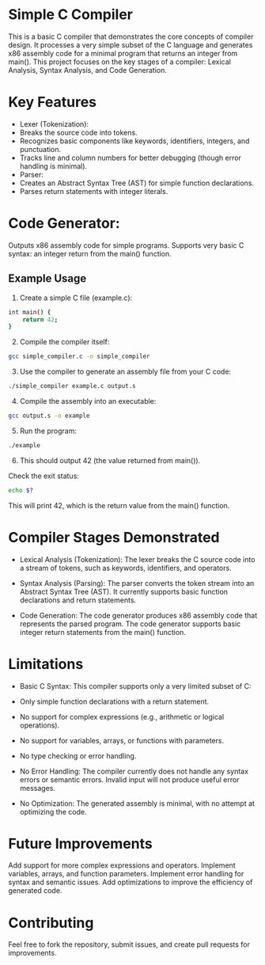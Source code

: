 # Simple C Compiler
This is a basic C compiler that demonstrates the core concepts of compiler design. It processes a very simple subset of the C language and generates x86 assembly code for a minimal program that returns an integer from main(). This project focuses on the key stages of a compiler: Lexical Analysis, Syntax Analysis, and Code Generation.

# Key Features
- Lexer (Tokenization):
- Breaks the source code into tokens.
- Recognizes basic components like keywords, identifiers, integers, and punctuation.
- Tracks line and column numbers for better debugging (though error handling is minimal).
- Parser:
- Creates an Abstract Syntax Tree (AST) for simple function declarations.
- Parses return statements with integer literals.
# Code Generator:
Outputs x86 assembly code for simple programs.
Supports very basic C syntax: an integer return from the main() function.
## Example Usage
1. Create a simple C file (example.c):
```bash
int main() {
    return 42;
}
```
2. Compile the compiler itself:
```bash
gcc simple_compiler.c -o simple_compiler
```
3. Use the compiler to generate an assembly file from your C code:
```bash
./simple_compiler example.c output.s
```
4. Compile the assembly into an executable:
```bash
gcc output.s -o example
```
5. Run the program:
```bash
./example
```
6. This should output 42 (the value returned from main()).

Check the exit status:
```bash
echo $?
```
This will print 42, which is the return value from the main() function.

# Compiler Stages Demonstrated
- Lexical Analysis (Tokenization): The lexer breaks the C source code into a stream of tokens, such as keywords, identifiers, and operators.

- Syntax Analysis (Parsing): The parser converts the token stream into an Abstract Syntax Tree (AST). It currently supports basic function declarations and return statements.

- Code Generation: The code generator produces x86 assembly code that represents the parsed program. The code generator supports basic integer return statements from the main() function.

# Limitations
- Basic C Syntax: This compiler supports only a very limited subset of C:

- Only simple function declarations with a return statement.
- No support for complex expressions (e.g., arithmetic or logical operations).
- No support for variables, arrays, or functions with parameters.
- No type checking or error handling.
- No Error Handling: The compiler currently does not handle any syntax errors or semantic errors. Invalid input will not produce useful error messages.

- No Optimization: The generated assembly is minimal, with no attempt at optimizing the code.

# Future Improvements
Add support for more complex expressions and operators.
Implement variables, arrays, and function parameters.
Implement error handling for syntax and semantic issues.
Add optimizations to improve the efficiency of generated code.

# Contributing
Feel free to fork the repository, submit issues, and create pull requests for improvements.

